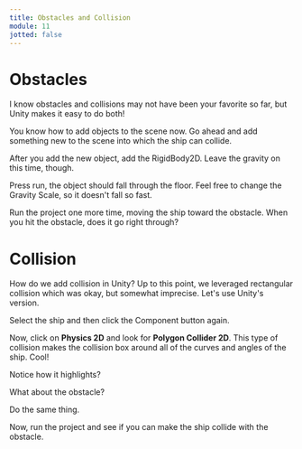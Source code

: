 ```yaml
---
title: Obstacles and Collision
module: 11
jotted: false
---
```


# Obstacles

I know obstacles and collisions may not have been your favorite so far, but Unity makes it easy to do both!

You know how to add objects to the scene now.  Go ahead and add something new to the scene into which the ship can collide.

After you add the new object, add the RigidBody2D.  Leave the gravity on this time, though.

Press run, the object should fall through the floor.  Feel free to change the Gravity Scale, so it doesn't fall so fast.

Run the project one more time, moving the ship toward the obstacle.  When you hit the obstacle, does it go right through?

# Collision

How do we add collision in Unity?  Up to this point, we leveraged rectangular collision which was okay, but somewhat imprecise.  Let's use Unity's version.  

Select the ship and then click the Component button again.

Now, click on **Physics 2D** and look for **Polygon Collider 2D**.  This type of collision makes the collision box around all of the curves and angles of the ship.  Cool!

Notice how it highlights?

What about the obstacle?

Do the same thing.  

Now, run the project and see if you can make the ship collide with the obstacle.

